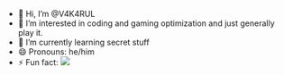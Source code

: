 - 👋 Hi, I’m @V4K4RUL
- 👀 I’m interested in coding and gaming optimization and just generally play it.
- 🌱 I’m currently learning secret stuff
- 😄 Pronouns: he/him
- ⚡ Fun fact: [![](https://visitcount.itsvg.in/api?id=V4K4RUL&label=Profile%20Views&color=0&icon=0&pretty=false)](https://visitcount.itsvg.in)

<!---
V4K4RUL/V4K4RUL is a ✨ special ✨ repository because its `README.md` (this file) appears on your GitHub profile.
You can click the Preview link to take a look at your changes.
--->
